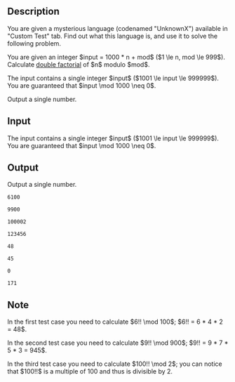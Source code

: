 ## Description

<div><p>You are given a mysterious language (codenamed "UnknownX") available in "Custom Test" tab. Find out what this language is, and use it to solve the following problem.</p><p>You are given an integer $input = 1000 * n + mod$ ($1 \le n, mod \le 999$). Calculate <a href="https://en.wikipedia.org/wiki/Double_factorial">double factorial</a> of $n$ modulo $mod$.</p></div><div class="input-specification"><p>The input contains a single integer $input$ ($1001 \le input \le 999999$). You are guaranteed that $input \mod 1000 \neq 0$.</p></div><div class="output-specification"><p>Output a single number.</p></div>

## Input

<p>The input contains a single integer $input$ ($1001 \le input \le 999999$). You are guaranteed that $input \mod 1000 \neq 0$.</p>

## Output

<p>Output a single number.</p>





```input1
6100
```




```input2
9900
```




```input3
100002
```




```input4
123456
```




```output1
48
```




```output2
45
```




```output3
0
```




```output4
171
```



## Note

<p>In the first test case you need to calculate $6!! \mod 100$; $6!! = 6 * 4 * 2 = 48$.</p><p>In the second test case you need to calculate $9!! \mod 900$; $9!! = 9 * 7 * 5 * 3 = 945$.</p><p>In the third test case you need to calculate $100!! \mod 2$; you can notice that $100!!$ is a multiple of 100 and thus is divisible by 2.</p>
